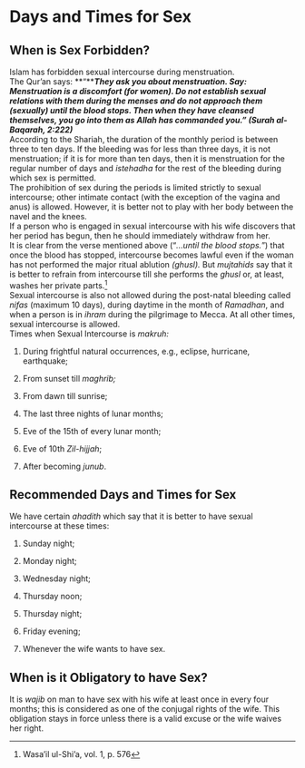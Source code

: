 Days and Times for Sex
======================

When is Sex Forbidden?
----------------------

Islam has forbidden sexual intercourse during menstruation.  
 The Qur’an says: **“*****They ask you about menstruation. Say:
Menstruation is a discomfort (for women). Do not establish sexual
relations with them during the menses and do not approach them
(sexually) until the blood stops. Then when they have cleansed
themselves, you go into them as Allah has commanded you.” (Surah
al-Baqarah, 2:222)***  
 According to the Shariah, the duration of the monthly period is between
three to ten days. If the bleeding was for less than three days, it is
not menstruation; if it is for more than ten days, then it is
menstruation for the regular number of days and *istehadha* for the rest
of the bleeding during which sex is permitted.  
 The prohibition of sex during the periods is limited strictly to sexual
intercourse; other intimate contact (with the exception of the vagina
and anus) is allowed. However, it is better not to play with her body
between the navel and the knees.  
 If a person who is engaged in sexual intercourse with his wife
discovers that her period has begun, then he should immediately withdraw
from her.  
 It is clear from the verse mentioned above (“*…until the blood
stops.*”) that once the blood has stopped, intercourse becomes lawful
even if the woman has not performed the major ritual ablution *(ghusl).*
But *mujtahids* say that it is better to refrain from intercourse till
she performs the *ghusl* or, at least, washes her private parts.[^1]  
 Sexual intercourse is also not allowed during the post-natal bleeding
called *nifas* (maximum 10 days), during daytime in the month of
*Ramadhan*, and when a person is in *ihram* during the pilgrimage to
Mecca. At all other times, sexual intercourse is allowed.  
 Times when Sexual Intercourse is *makruh:*  
 1. During frightful natural occurrences, e.g., eclipse, hurricane,
earthquake;

2. From sunset till *maghrib;*

3. From dawn till sunrise;

4. The last three nights of lunar months;

5. Eve of the 15th of every lunar month;

6. Eve of 10th *Zil-hijjah*;

7. After becoming *junub*.

Recommended Days and Times for Sex
----------------------------------

We have certain *ahadith* which say that it is better to have sexual
intercourse at these times:  
 1. Sunday night;

2. Monday night;

3. Wednesday night;

4. Thursday noon;

5. Thursday night;

6. Friday evening;

7. Whenever the wife wants to have sex.

When is it Obligatory to have Sex?
----------------------------------

It is *wajib* on man to have sex with his wife at least once in every
four months; this is considered as one of the conjugal rights of the
wife. This obligation stays in force unless there is a valid excuse or
the wife waives her right.

[^1]: Wasa’il ul-Shi’a, vol. 1, p. 576


